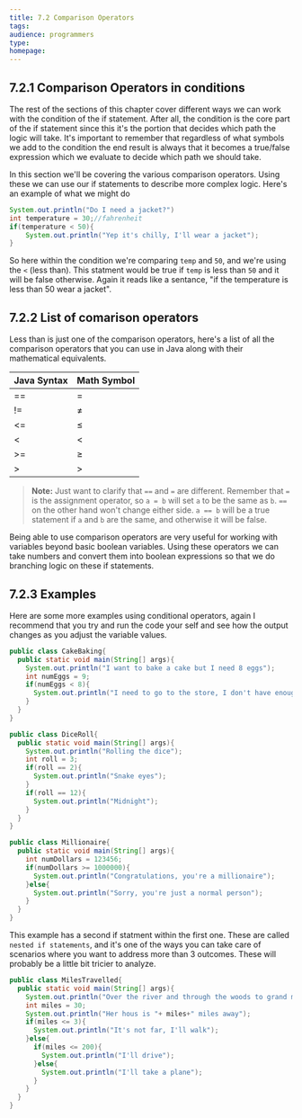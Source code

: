 ```yaml
---
title: 7.2 Comparison Operators
tags:
audience: programmers
type:
homepage:
---
```


## 7.2.1 Comparison Operators in conditions

The rest of the sections of this chapter cover different ways we can work with the condition of the if statement. After all, the condition is the core part of the if statement since this it's the portion that decides which path the logic will take. It's important to remember that regardless of what symbols we add to the condition the end result is always that it becomes a true/false expression which we evaluate to decide which path we should take.

In this section we'll be covering the various comparison operators. Using these we can use our if statements to describe more complex logic. Here's an example of what we might do

```java
System.out.println("Do I need a jacket?")
int temperature = 30;//fahrenheit
if(temperature < 50){
    System.out.println("Yep it's chilly, I'll wear a jacket");
}
```

So here within the condition we're comparing `temp` and `50`, and we're using the `<` (less than). This statment would be true if `temp` is less than `50` and it will be false otherwise. Again it reads like a sentance,  "if the temperature is less than 50 wear a jacket".

## 7.2.2 List of comarison operators

Less than is just one of the comparison operators, here's a list of all the comparison operators that you can use in Java along with their mathematical equivalents.

| Java Syntax | Math Symbol  |
|:--------|:--------|
| ==    | \=  |
| !=   | ≠ |
| <=     | ≤ |
| <    | < |
| >=    | ≥ |
| >    | \> |

>**Note:** Just want to clarify that `==` and `=` are different. Remember that `=` is the assignment operator, so `a = b` will set `a` to be the same as `b`. `==` on the other hand won't change either side. `a == b` will be a true statement if `a` and `b` are the same, and otherwise it will be false.

Being able to use comparison operators are very useful for working with variables beyond basic boolean variables. Using these operators we can take numbers and convert them into boolean expressions so that we do branching logic on these if statements.

## 7.2.3 Examples

Here are some more examples using conditional operators, again I recommend that you try and run the code your self and see how the output changes as you adjust the variable values.

```java
public class CakeBaking{
  public static void main(String[] args){
    System.out.println("I want to bake a cake but I need 8 eggs");
    int numEggs = 9;
    if(numEggs < 8){
      System.out.println("I need to go to the store, I don't have enough eggs");
    }
  }
}
```

```java
public class DiceRoll{
  public static void main(String[] args){
    System.out.println("Rolling the dice");
    int roll = 3;
    if(roll == 2){
      System.out.println("Snake eyes");
    }
    if(roll == 12){
      System.out.println("Midnight");
    }
  }
}
```

```java
public class Millionaire{
  public static void main(String[] args){
    int numDollars = 123456;
    if(numDollars >= 1000000){
      System.out.println("Congratulations, you're a millionaire");
    }else{
      System.out.println("Sorry, you're just a normal person");
    }
  }
}
```

This example has a second if statment within the first one. These are called `nested if statements`, and it's one of the ways you can take care of scenarios where you want to address more than 3 outcomes. These will probably be a little bit tricier to analyze.

```java
public class MilesTravelled{
  public static void main(String[] args){
    System.out.println("Over the river and through the woods to grand mother's house I go. How should I get there?");
    int miles = 30;
    System.out.println("Her hous is "+ miles+" miles away");
    if(miles <= 3){
      System.out.println("It's not far, I'll walk");
    }else{
      if(miles <= 200){
        System.out.println("I'll drive");
      }else{
        System.out.println("I'll take a plane");
      }
    }
  }
}
```
